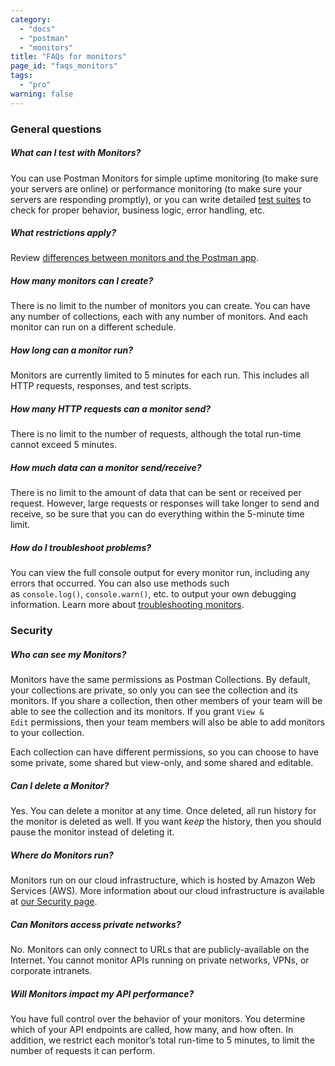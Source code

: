 ```yaml
---
category: 
  - "docs"
  - "postman"
  - "monitors"
title: "FAQs for monitors"
page_id: "faqs_monitors"
tags: 
  - "pro"
warning: false
---
```


### General questions

##### **What can I test with Monitors?**

You can use Postman Monitors for simple uptime monitoring (to make sure your servers are online) or performance monitoring (to make sure your servers are responding promptly), or you can write detailed [test suites](/docs/postman/scripts/test_scripts) to check for proper behavior, business logic, error handling, etc.

##### **What restrictions apply?**

Review [differences between monitors and the Postman app](/docs/postman/monitors/intro_monitors).

##### **How many monitors can I create?**

There is no limit to the number of monitors you can create. You can have any number of collections, each with any number of monitors. And each monitor can run on a different schedule.

##### **How long can a monitor run?**

Monitors are currently limited to 5 minutes for each run. This includes all HTTP requests, responses, and test scripts.

##### **How many HTTP requests can a monitor send?**

There is no limit to the number of requests, although the total run-time cannot exceed 5 minutes.

##### **How much data can a monitor send/receive?**

There is no limit to the amount of data that can be sent or received per request. However, large requests or responses will take longer to send and receive, so be sure that you can do everything within the 5-minute time limit.

##### **How do I troubleshoot problems?**

You can view the full console output for every monitor run, including any errors that occurred. You can also use methods such as `console.log()`, `console.warn()`, etc. to output your own debugging information. Learn more about [troubleshooting monitors](/docs/postman/monitors/troubleshooting_monitors).

### Security

##### **Who can see my Monitors?**

Monitors have the same permissions as Postman Collections. By default, your collections are private, so only you can see the collection and its monitors. If you share a collection, then other members of your team will be able to see the collection and its monitors. If you grant ``View & Edit`` permissions, then your team members will also be able to add monitors to your collection.

Each collection can have different permissions, so you can choose to have some private, some shared but view-only, and some shared and editable.

##### **Can I delete a Monitor?**

Yes. You can delete a monitor at any time. Once deleted, all run history for the monitor is deleted as well. If you want _keep_ the history, then you should pause the monitor instead of deleting it.

##### **Where do Monitors run?**

Monitors run on our cloud infrastructure, which is hosted by Amazon Web Services (AWS). More information about our cloud infrastructure is available at [our Security page](https://www.getpostman.com/security).

##### **Can Monitors access private networks?**

No. Monitors can only connect to URLs that are publicly-available on the Internet. You cannot monitor APIs running on private networks, VPNs, or corporate intranets.

##### **Will Monitors impact my API performance?**

You have full control over the behavior of your monitors. You determine which of your API endpoints are called, how many, and how often. In addition, we restrict each monitor’s total run-time to 5 minutes, to limit the number of requests it can perform.
